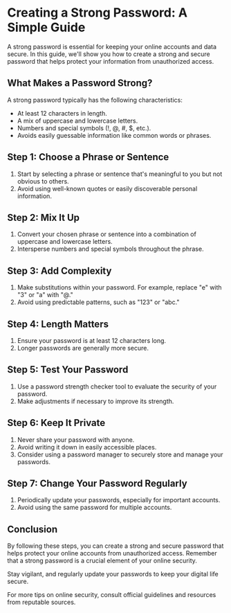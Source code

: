 # Creating a Strong Password: A Simple Guide

A strong password is essential for keeping your online accounts and data secure. In this guide, we'll show you how to create a strong and secure password that helps protect your information from unauthorized access.

## What Makes a Password Strong?

A strong password typically has the following characteristics:

- At least 12 characters in length.
- A mix of uppercase and lowercase letters.
- Numbers and special symbols (!, @, #, $, etc.).
- Avoids easily guessable information like common words or phrases.

## Step 1: Choose a Phrase or Sentence

1. Start by selecting a phrase or sentence that's meaningful to you but not obvious to others.
2. Avoid using well-known quotes or easily discoverable personal information.

## Step 2: Mix It Up

1. Convert your chosen phrase or sentence into a combination of uppercase and lowercase letters.
2. Intersperse numbers and special symbols throughout the phrase.

## Step 3: Add Complexity

1. Make substitutions within your password. For example, replace "e" with "3" or "a" with "@."
2. Avoid using predictable patterns, such as "123" or "abc."

## Step 4: Length Matters

1. Ensure your password is at least 12 characters long.
2. Longer passwords are generally more secure.

## Step 5: Test Your Password

1. Use a password strength checker tool to evaluate the security of your password.
2. Make adjustments if necessary to improve its strength.

## Step 6: Keep It Private

1. Never share your password with anyone.
2. Avoid writing it down in easily accessible places.
3. Consider using a password manager to securely store and manage your passwords.

## Step 7: Change Your Password Regularly

1. Periodically update your passwords, especially for important accounts.
2. Avoid using the same password for multiple accounts.

## Conclusion

By following these steps, you can create a strong and secure password that helps protect your online accounts from unauthorized access. Remember that a strong password is a crucial element of your online security.

Stay vigilant, and regularly update your passwords to keep your digital life secure.

For more tips on online security, consult official guidelines and resources from reputable sources.
